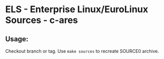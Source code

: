 # ELS - Enterprise Linux/EuroLinux Sources - c-ares
 
## Usage:
  Checkout branch or tag. Use `make sources` to recreate  SOURCE0 archive.
